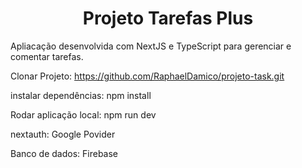 
<h1 align="center">Projeto Tarefas Plus</h1>
Apliacação desenvolvida com NextJS e TypeScript para gerenciar e comentar tarefas.

Clonar Projeto: https://github.com/RaphaelDamico/projeto-task.git

instalar dependências: npm install

Rodar aplicação local: npm run dev

nextauth: Google Povider

Banco de dados: Firebase



